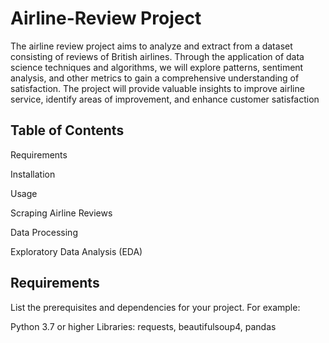 # Airline-Review Project
The airline review project aims to analyze and extract from a dataset consisting of reviews of British airlines. Through the application of data science techniques and algorithms, we will explore patterns, sentiment analysis, and other metrics to gain a comprehensive understanding of satisfaction. The project will provide valuable insights to improve airline service, identify areas of improvement, and enhance customer satisfaction

## Table of Contents
Requirements

Installation

Usage

Scraping Airline Reviews

Data Processing

Exploratory Data Analysis (EDA)

## Requirements

List the prerequisites and dependencies for your project. For example:

Python 3.7 or higher
Libraries: requests, beautifulsoup4, pandas
